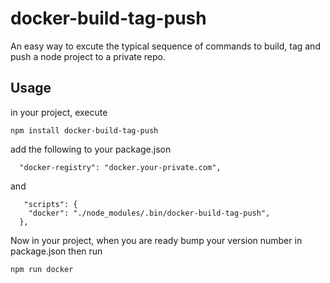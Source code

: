 docker-build-tag-push
======================

An easy way to excute the typical sequence of commands to build, tag and push a node project
to a private repo.

Usage
-----

in your project, execute

    npm install docker-build-tag-push

add the following to your package.json

      "docker-registry": "docker.your-private.com",

and

       "scripts": {
        "docker": "./node_modules/.bin/docker-build-tag-push",
      },

Now in your project, when you are ready bump your version number in package.json then run


    npm run docker


